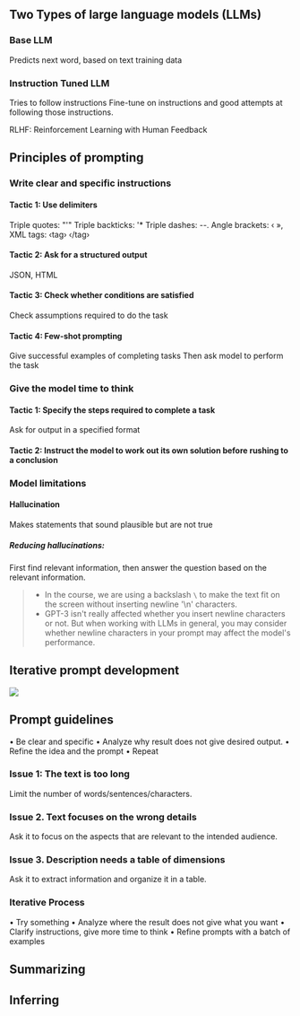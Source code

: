 ## Two Types of large language models (LLMs)
### Base LLM
Predicts next word, based on text training data

### Instruction Tuned LLM
Tries to follow instructions
Fine-tune on instructions and good attempts at following those instructions.

RLHF: Reinforcement Learning with Human Feedback

## Principles of prompting
### Write clear and specific instructions
#### Tactic 1: Use delimiters
Triple quotes: "'"
Triple backticks: '*
Triple dashes: --.
Angle brackets: ‹ »,
XML tags: ‹tag› ‹/tag›
#### Tactic 2: Ask for a structured output
JSON, HTML
#### Tactic 3: Check whether conditions are satisfied
Check assumptions required to do the task
#### Tactic 4: Few-shot prompting
Give successful examples of completing tasks
Then ask model to perform the task

### Give the model time to think
#### Tactic 1: Specify the steps required to complete a task
Ask for output in a specified format
#### Tactic 2: Instruct the model to work out its own solution before rushing to a conclusion

### Model limitations
#### Hallucination
Makes statements that sound plausible but are not true
##### Reducing hallucinations:
First find relevant information, then answer the question based on the relevant information.

> -   In the course, we are using a backslash `\` to make the text fit on the screen without inserting newline '\n' characters.
> - GPT-3 isn't really affected whether you insert newline characters or not. But when working with LLMs in general, you may consider whether newline characters in your prompt may affect the model's performance.

## Iterative prompt development
![](https://i.imgur.com/DKfjr6Y.png)

## Prompt guidelines
• Be clear and specific
• Analyze why result does not give desired output.
• Refine the idea and the prompt
• Repeat

### Issue 1: The text is too long
Limit the number of words/sentences/characters.
### Issue 2. Text focuses on the wrong details
Ask it to focus on the aspects that are relevant to the intended audience.
### Issue 3. Description needs a table of dimensions
Ask it to extract information and organize it in a table.

### Iterative Process
• Try something
• Analyze where the result does not give what you want
• Clarify instructions, give more time to think
• Refine prompts with a batch of examples

## Summarizing

## Inferring
